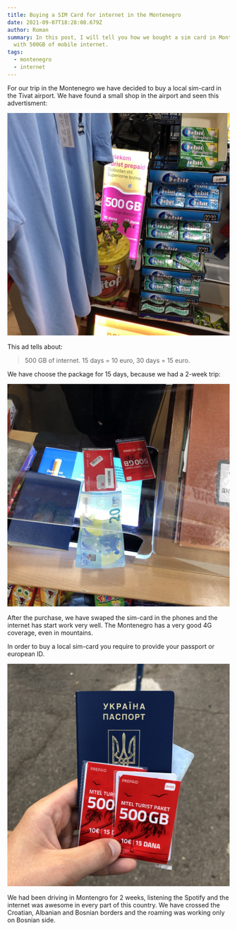```yaml
---
title: Buying a SIM Card for internet in the Montenegro
date: 2021-09-07T18:28:08.679Z
author: Roman
summary: In this post, I will tell you how we bought a sim card in Montenegro
  with 500GB of mobile internet.
tags:
  - montenegro
  - internet
---
```

For our trip in the Montenegro we have decided to buy a local sim-card in the Tivat airport. We have found a small shop in the airport and seen this advertisment:

![Mtel ad about 500gb package for 15 days](/static/img/db173b34-3eb6-434c-bf73-336257602ab4.jpeg "The Mtel ad in the airport")

This ad tells about:

> 500 GB of internet. 15 days = 10 euro, 30 days = 15 euro.

We have choose the package for 15 days, because we had a 2-week trip:

![20 euro for 2 local sim-cards](/static/img/bae97137-effa-450e-a446-cfc612bb1a45.jpeg "20 euro for 2 mTel sim-cards")

After the purchase, we have swaped the sim-card in the phones and the internet has start work very well. The Montenegro has a very good 4G coverage, even in mountains.

In order to buy a local sim-card you require to provide your passport or european ID.

![Our passport to buy sim-card in the Montenegro](/static/img/b805aac9-746b-4ff3-aa55-9045a5923d1d.jpeg "Our passport to buy sim-card in the Montenegro")

We had been driving in Montengro for 2 weeks, listening the Spotify and the internet was awesome in every part of this country. We have crossed the Croatian, Albanian and Bosnian borders and the roaming was working only on Bosnian side.
